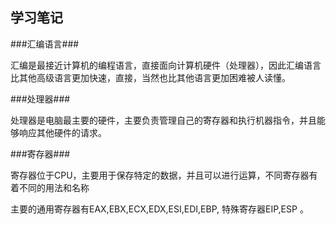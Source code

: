 ## 学习笔记

###汇编语言###

汇编是最接近计算机的编程语言，直接面向计算机硬件（处理器），因此汇编语言比其他高级语言更加快速，直接，当然也比其他语言更加困难被人读懂。

###处理器###

处理器是电脑最主要的硬件，主要负责管理自己的寄存器和执行机器指令，并且能够响应其他硬件的请求。

###寄存器###

寄存器位于CPU，主要用于保存特定的数据，并且可以进行运算，不同寄存器有着不同的用法和名称

主要的通用寄存器有EAX,EBX,ECX,EDX,ESI,EDI,EBP, 特殊寄存器EIP,ESP 。
